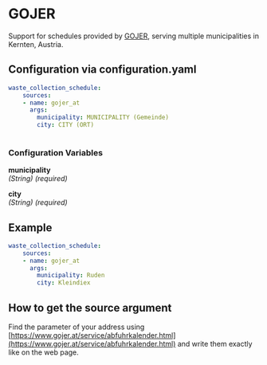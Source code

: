 # GOJER

Support for schedules provided by [GOJER](https://www.gojer.at/), serving multiple municipalities in Kernten, Austria.

## Configuration via configuration.yaml

```yaml
waste_collection_schedule:
    sources:
    - name: gojer_at
      args:
        municipality: MUNICIPALITY (Gemeinde)
        city: CITY (ORT)
        
```

### Configuration Variables

**municipality**  
*(String) (required)*

**city**  
*(String) (required)*

## Example

```yaml
waste_collection_schedule:
    sources:
    - name: gojer_at
      args:
        municipality: Ruden
        city: Kleindiex
```

## How to get the source argument

Find the parameter of your address using [https://www.gojer.at/service/abfuhrkalender.html](https://www.gojer.at/service/abfuhrkalender.html) and write them exactly like on the web page.
